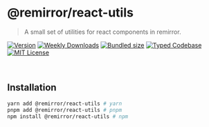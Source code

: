 # @remirror/react-utils

> A small set of utilities for react components in remirror.

[![Version][version]][npm] [![Weekly Downloads][downloads-badge]][npm] [![Bundled size][size-badge]][size] [![Typed Codebase][typescript]](#) [![MIT License][license]](#)

[version]: https://flat.badgen.net/npm/v/@remirror/react-utils/next
[npm]: https://npmjs.com/package/@remirror/react-utils/v/next
[license]: https://flat.badgen.net/badge/license/MIT/purple
[size]: https://bundlephobia.com/result?p=@remirror/react-utils@next
[size-badge]: https://flat.badgen.net/bundlephobia/minzip/@remirror/react-utils
[typescript]: https://flat.badgen.net/badge/icon/TypeScript?icon=typescript&label
[downloads-badge]: https://badgen.net/npm/dw/@remirror/react-utils/red?icon=npm

<br />

## Installation

```bash
yarn add @remirror/react-utils # yarn
pnpm add @remirror/react-utils # pnpm
npm install @remirror/react-utils # npm
```

<br />
